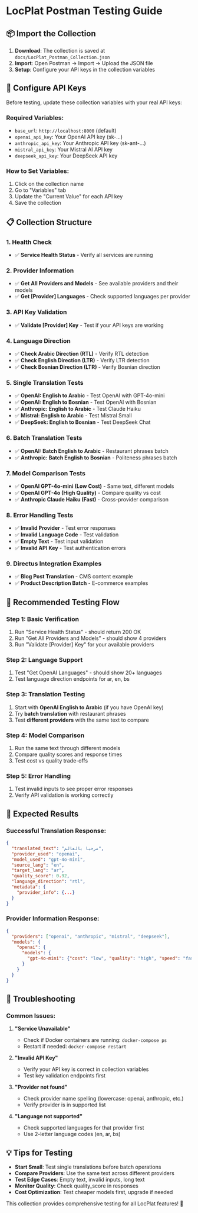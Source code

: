 # LocPlat Postman Testing Guide

## 📦 **Import the Collection**

1. **Download**: The collection is saved at `docs/LocPlat_Postman_Collection.json`
2. **Import**: Open Postman → Import → Upload the JSON file
3. **Setup**: Configure your API keys in the collection variables

## 🔑 **Configure API Keys**

Before testing, update these collection variables with your real API keys:

### **Required Variables:**
- `base_url`: `http://localhost:8000` (default)
- `openai_api_key`: Your OpenAI API key (sk-...)
- `anthropic_api_key`: Your Anthropic API key (sk-ant-...)
- `mistral_api_key`: Your Mistral AI API key
- `deepseek_api_key`: Your DeepSeek API key

### **How to Set Variables:**
1. Click on the collection name
2. Go to "Variables" tab
3. Update the "Current Value" for each API key
4. Save the collection

## 📋 **Collection Structure**

### **1. Health Check**
- ✅ **Service Health Status** - Verify all services are running

### **2. Provider Information**
- ✅ **Get All Providers and Models** - See available providers and their models
- ✅ **Get [Provider] Languages** - Check supported languages per provider

### **3. API Key Validation**
- ✅ **Validate [Provider] Key** - Test if your API keys are working

### **4. Language Direction**
- ✅ **Check Arabic Direction (RTL)** - Verify RTL detection
- ✅ **Check English Direction (LTR)** - Verify LTR detection
- ✅ **Check Bosnian Direction (LTR)** - Verify Bosnian direction

### **5. Single Translation Tests**
- ✅ **OpenAI: English to Arabic** - Test OpenAI with GPT-4o-mini
- ✅ **OpenAI: English to Bosnian** - Test OpenAI with Bosnian
- ✅ **Anthropic: English to Arabic** - Test Claude Haiku
- ✅ **Mistral: English to Arabic** - Test Mistral Small
- ✅ **DeepSeek: English to Bosnian** - Test DeepSeek Chat

### **6. Batch Translation Tests**
- ✅ **OpenAI: Batch English to Arabic** - Restaurant phrases batch
- ✅ **Anthropic: Batch English to Bosnian** - Politeness phrases batch

### **7. Model Comparison Tests**
- ✅ **OpenAI GPT-4o-mini (Low Cost)** - Same text, different models
- ✅ **OpenAI GPT-4o (High Quality)** - Compare quality vs cost
- ✅ **Anthropic Claude Haiku (Fast)** - Cross-provider comparison

### **8. Error Handling Tests**
- ✅ **Invalid Provider** - Test error responses
- ✅ **Invalid Language Code** - Test validation
- ✅ **Empty Text** - Test input validation
- ✅ **Invalid API Key** - Test authentication errors

### **9. Directus Integration Examples**
- ✅ **Blog Post Translation** - CMS content example
- ✅ **Product Description Batch** - E-commerce examples

## 🧪 **Recommended Testing Flow**

### **Step 1: Basic Verification**
1. Run "Service Health Status" - should return 200 OK
2. Run "Get All Providers and Models" - should show 4 providers
3. Run "Validate [Provider] Key" for your available providers

### **Step 2: Language Support**
1. Test "Get OpenAI Languages" - should show 20+ languages
2. Test language direction endpoints for ar, en, bs

### **Step 3: Translation Testing**
1. Start with **OpenAI English to Arabic** (if you have OpenAI key)
2. Try **batch translation** with restaurant phrases
3. Test **different providers** with the same text to compare

### **Step 4: Model Comparison**
1. Run the same text through different models
2. Compare quality scores and response times
3. Test cost vs quality trade-offs

### **Step 5: Error Handling**
1. Test invalid inputs to see proper error responses
2. Verify API validation is working correctly

## 🎯 **Expected Results**

### **Successful Translation Response:**
```json
{
  "translated_text": "مرحبا بالعالم",
  "provider_used": "openai",
  "model_used": "gpt-4o-mini", 
  "source_lang": "en",
  "target_lang": "ar",
  "quality_score": 0.92,
  "language_direction": "rtl",
  "metadata": {
    "provider_info": {...}
  }
}
```

### **Provider Information Response:**
```json
{
  "providers": ["openai", "anthropic", "mistral", "deepseek"],
  "models": {
    "openai": {
      "models": {
        "gpt-4o-mini": {"cost": "low", "quality": "high", "speed": "fast"}
      }
    }
  }
}
```

## 🚨 **Troubleshooting**

### **Common Issues:**

1. **"Service Unavailable"** 
   - Check if Docker containers are running: `docker-compose ps`
   - Restart if needed: `docker-compose restart`

2. **"Invalid API Key"**
   - Verify your API key is correct in collection variables
   - Test key validation endpoints first

3. **"Provider not found"**
   - Check provider name spelling (lowercase: openai, anthropic, etc.)
   - Verify provider is in supported list

4. **"Language not supported"**
   - Check supported languages for that provider first
   - Use 2-letter language codes (en, ar, bs)

## 💡 **Tips for Testing**

- **Start Small**: Test single translations before batch operations
- **Compare Providers**: Use the same text across different providers
- **Test Edge Cases**: Empty text, invalid inputs, long text
- **Monitor Quality**: Check quality_score in responses
- **Cost Optimization**: Test cheaper models first, upgrade if needed

This collection provides comprehensive testing for all LocPlat features! 🚀
